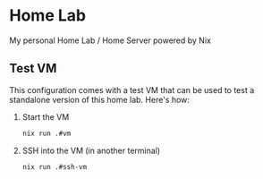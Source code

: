 # Home Lab

My personal Home Lab / Home Server powered by Nix

## Test VM

This configuration comes with a test VM that can be used to test a standalone
version of this home lab. Here's how:

1. Start the VM

    ```sh
    nix run .#vm
    ```

1. SSH into the VM (in another terminal)

    ```sh
    nix run .#ssh-vm
    ```